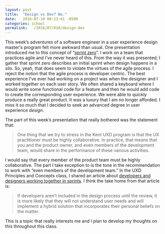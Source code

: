 ```yaml
---
layout: post
title:  "Design vs Dev? No."
date:   2016-07-10 08:23:41 -0500
categories: school
permalink:   /2016/07/010/design-dev
---
```

This week’s adventures of a software engineer in a user experience design master's program felt more awkward than usual. One presentation introduced me to this concept of “[sprint zero](https://www.google.com/webhp?sourceid=chrome-instant&ion=1&espv=2&ie=UTF-8#q=sprint+zero)”. I work on a team that practices agile and I’ve never heard of this. From the way it was presented; I gather that sprint zero describes an initial sprint when design happens in a silo. So, yeah, that does seem to violate the virtues of the agile process. I reject the notion that the agile process is developer centric. The best experience I’ve ever had working on a project was when the designer and I worked together on each user story. We often shared a keyboard where I would write some functional code for a feature and then he would add code to create the corresponding user experience. We were able to quickly produce a really great product. It was a luxury that I am no longer afforded. I miss it so much that I decided to seek an advanced degree in user experience *design*.

The part of this week’s presentation that really bothered was the statement that:

> One thing that we try to stress in the Kent UXD program is that the UX practitioner must be highly collaborative. In practice, that means that you and the product owner, and even members of the development team, would share in the performance of these various activities.

I would say that every member of the product team must be highly collaborative. The part I take exception to is the tone in the recommendation to work with “even members of the development team.” In the UXD Principles and Concepts class, I shared an article about [developers and designers working together in sprints](https://blogs.adobe.com/creativecloud/why-ux-design-should-be-aligned-with-development-sprints/). I think the take home from that article is:

> If developers aren’t included in the design process until the review, it is more likely that they will not understand user needs and will implement a hybrid solution that incorporates their personal beliefs on the matter.

This is a topic that really interests me and I plan to develop my thoughts on this throughout this class.